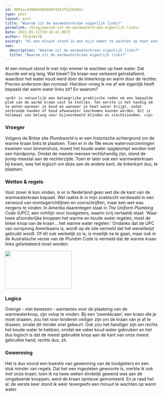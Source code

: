 ```yaml
---
id: d091ac430bb648d1b9741b3fb22630ec
type: post
layout: post
title: "Waarom zit de warmwaterkraan eigenlijk links?"
permalink: /blog/waarom-zit-de-warmwaterkraan-eigenlijk-links/
date: 2022-05-11T19:16:41.067Z
author: 7biA1WiYB
excerpt: "Al een minuut stond ik met mijn emmer te wachten op heet water. Dat duurde wel erg lang. Wat bleek? De kraan was verkeerd geïnstalleerd, waardoor het water koud werd door de linkerknop en warm door de rechter. Precies andersom dan normaal. Hierdoor vroeg ik me af wie eigenlijk heeft bepaald dat warm water links zit? En waarom?  "
seo:
  description: "Waarom zit de warmwaterkraan eigenlijk links?"
  title: "Waarom zit de warmwaterkraan eigenlijk links?"
---
```

Al een minuut stond ik met mijn emmer te wachten op heet water. Dat duurde wel erg lang. Wat bleek? De kraan was verkeerd geïnstalleerd, waardoor het water koud werd door de linkerknop en warm door de rechter. Precies andersom dan normaal. Hierdoor vroeg ik me af wie eigenlijk heeft bepaald dat warm water links zit? En waarom?  

    <p>Er is natuurlijk een belangrijke praktische reden om een bepaalde plek van de warme kraan vast te stellen. Ten eerste is het handig om te weten wanneer je koud en wanneer je heet water krijgt, zodat verbrande handen of koud afwaswater voorkomen kunnen worden. Dit is helemaal van belang voor bijvoorbeeld blinden en slechtzienden. </p>
<h3>Vroeger</h3>
<p>Volgens de Britse site <em>Plumbworld </em>is er een historische achtergrond om de warme kraan links te plaatsen. Toen er in de 19e eeuw watervoorzieningen kwamen voor binnenshuis, moest het koude water opgepompt worden met een handpomp. Omdat de meeste mensen rechtshandig zijn, stond de pomp meestal aan de rechterzijde. Toen er later ook een warmwaterkraan bij kwam, was het logisch om deze aan de andere kant, de linkerkant dus, te plaatsen.</p>
<h3>Wetten &amp; regels</h3>
<p>Voor zover ik kon vinden, is er in Nederland geen wet die de kant van de warmwaterkraan bepaalt. Wel raakte ik in mijn zoektocht verdwaald in een oerwoud van montagerichtlijnen en voorschrijften, maar een wet was nergens te vinden. In Amerika daarentegen staat in <em>The Uniform Plumbing Code (UPC), </em>een richtlijn voor loodgieters, waarin (vrij vertaald) staat: ‘Waar twee afzonderlijke knoppen het warme en koude water regelen, moet de linker knop van de kraan… het warme water regelen.’ Ondanks dat de UPC van oorsprong Amerikaans is, wordt op de site vermeld dat het wereldwijd gebruikt wordt. Of dit ook werkelijk zo is, is moeilijk na te gaan, maar ook in de Australische versie van de Plumbin Code is vermeld dat de warme kraan links geïsntaleerd moet worden.<div class="media media-element-container media-teaser"><div id="file-539532" class="file file-image file-image-jpeg">

        
  
  <div class="content">
    <a href="/files/kraan"><img height="124" width="220" class="media-element file-teaser" data-delta="2" src="https://7dagen.netlify.app/sites/default/files/styles/medium/public/tap-1937219_1920.jpg?itok=bPKdEk0C" alt=""></a>  </div>

  
</div>
</div>
<h3>Logica</h3>
<p>Overige - niet bewezen - aannames voor de plaatsing van de warmwaterknop, zijn volop te vinden. Bij een ‘zwenkkraan’, een kraan die je moet draaien, zou het voor kinderen veiliger zijn om de kraan van je af te draaien, omdat dit minder snel gebeurt. Ook zou het handiger zijn om rechts het koude water te hebben, omdat we vaker koud water gebruiken en het dus logisch is dat de meest gebruikte knop aan de kant van onze meest gebruikte hand, rechts dus, zit.</p>
<h3>Gewenning</h3>
<p>Het is dus vooral een kwestie van gewenning van de loodgieters<em><strong> </strong></em>en een stuk minder van regels. Dat het een ingesleten gewoonte is, merkte ik ook met onze kraan; toen ik na twee weken éindelijk gewend was aan de omgekeerde knoppen, werd de kraan opnieuw gemonteerd. En je raad het al: de eerste keer stond ik wéér tevergeefs een minuut te wachten op warm water.</p>  
